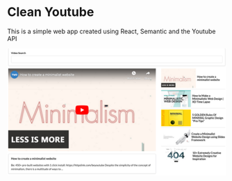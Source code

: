 # Clean Youtube

This is a simple web app created using React, Semantic and the Youtube API

![screenshot](./screenshot.png "Clean Youtube")